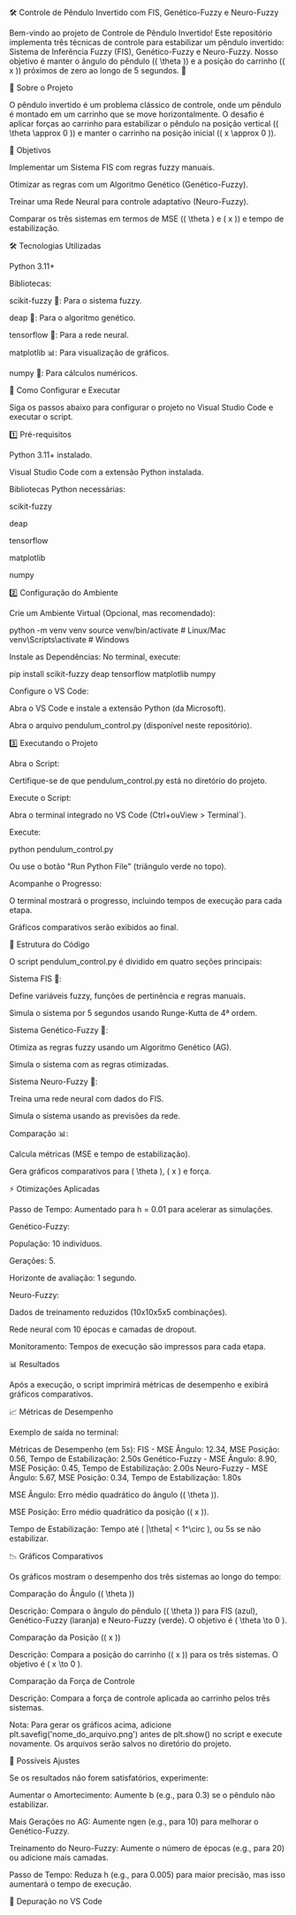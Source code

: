 🛠️ Controle de Pêndulo Invertido com FIS, Genético-Fuzzy e Neuro-Fuzzy



Bem-vindo ao projeto de Controle de Pêndulo Invertido! Este repositório implementa três técnicas de controle para estabilizar um pêndulo invertido: Sistema de Inferência Fuzzy (FIS), Genético-Fuzzy e Neuro-Fuzzy. Nosso objetivo é manter o ângulo do pêndulo (( \theta )) e a posição do carrinho (( x )) próximos de zero ao longo de 5 segundos. 🚀



📖 Sobre o Projeto

O pêndulo invertido é um problema clássico de controle, onde um pêndulo é montado em um carrinho que se move horizontalmente. O desafio é aplicar forças ao carrinho para estabilizar o pêndulo na posição vertical (( \theta \approx 0 )) e manter o carrinho na posição inicial (( x \approx 0 )).

🎯 Objetivos





Implementar um Sistema FIS com regras fuzzy manuais.



Otimizar as regras com um Algoritmo Genético (Genético-Fuzzy).



Treinar uma Rede Neural para controle adaptativo (Neuro-Fuzzy).



Comparar os três sistemas em termos de MSE (( \theta ) e ( x )) e tempo de estabilização.



🛠️ Tecnologias Utilizadas





Python 3.11+



Bibliotecas:





scikit-fuzzy 🧩: Para o sistema fuzzy.



deap 🧬: Para o algoritmo genético.



tensorflow 🧠: Para a rede neural.



matplotlib 📊: Para visualização de gráficos.



numpy 🔢: Para cálculos numéricos.



🚀 Como Configurar e Executar

Siga os passos abaixo para configurar o projeto no Visual Studio Code e executar o script.

1️⃣ Pré-requisitos





Python 3.11+ instalado.



Visual Studio Code com a extensão Python instalada.



Bibliotecas Python necessárias:





scikit-fuzzy



deap



tensorflow



matplotlib



numpy

2️⃣ Configuração do Ambiente





Crie um Ambiente Virtual (Opcional, mas recomendado):

python -m venv venv
source venv/bin/activate  # Linux/Mac
venv\Scripts\activate     # Windows



Instale as Dependências: No terminal, execute:

pip install scikit-fuzzy deap tensorflow matplotlib numpy



Configure o VS Code:





Abra o VS Code e instale a extensão Python (da Microsoft).



Abra o arquivo pendulum_control.py (disponível neste repositório).

3️⃣ Executando o Projeto





Abra o Script:





Certifique-se de que pendulum_control.py está no diretório do projeto.



Execute o Script:





Abra o terminal integrado no VS Code (Ctrl+ouView > Terminal`).



Execute:

python pendulum_control.py



Ou use o botão "Run Python File" (triângulo verde no topo).



Acompanhe o Progresso:





O terminal mostrará o progresso, incluindo tempos de execução para cada etapa.



Gráficos comparativos serão exibidos ao final.



📜 Estrutura do Código

O script pendulum_control.py é dividido em quatro seções principais:





Sistema FIS 🧩:





Define variáveis fuzzy, funções de pertinência e regras manuais.



Simula o sistema por 5 segundos usando Runge-Kutta de 4ª ordem.



Sistema Genético-Fuzzy 🧬:





Otimiza as regras fuzzy usando um Algoritmo Genético (AG).



Simula o sistema com as regras otimizadas.



Sistema Neuro-Fuzzy 🧠:





Treina uma rede neural com dados do FIS.



Simula o sistema usando as previsões da rede.



Comparação 📊:





Calcula métricas (MSE e tempo de estabilização).



Gera gráficos comparativos para ( \theta ), ( x ) e força.

⚡ Otimizações Aplicadas





Passo de Tempo: Aumentado para h = 0.01 para acelerar as simulações.



Genético-Fuzzy:





População: 10 indivíduos.



Gerações: 5.



Horizonte de avaliação: 1 segundo.



Neuro-Fuzzy:





Dados de treinamento reduzidos (10x10x5x5 combinações).



Rede neural com 10 épocas e camadas de dropout.



Monitoramento: Tempos de execução são impressos para cada etapa.



📊 Resultados

Após a execução, o script imprimirá métricas de desempenho e exibirá gráficos comparativos.

📈 Métricas de Desempenho

Exemplo de saída no terminal:

Métricas de Desempenho (em 5s):
FIS - MSE Ângulo: 12.34, MSE Posição: 0.56, Tempo de Estabilização: 2.50s
Genético-Fuzzy - MSE Ângulo: 8.90, MSE Posição: 0.45, Tempo de Estabilização: 2.00s
Neuro-Fuzzy - MSE Ângulo: 5.67, MSE Posição: 0.34, Tempo de Estabilização: 1.80s





MSE Ângulo: Erro médio quadrático do ângulo (( \theta )).



MSE Posição: Erro médio quadrático da posição (( x )).



Tempo de Estabilização: Tempo até ( |\theta| < 1^\circ ), ou 5s se não estabilizar.

📉 Gráficos Comparativos

Os gráficos mostram o desempenho dos três sistemas ao longo do tempo:

Comparação do Ângulo (( \theta ))







Descrição: Compara o ângulo do pêndulo (( \theta )) para FIS (azul), Genético-Fuzzy (laranja) e Neuro-Fuzzy (verde). O objetivo é ( \theta \to 0 ).

Comparação da Posição (( x ))







Descrição: Compara a posição do carrinho (( x )) para os três sistemas. O objetivo é ( x \to 0 ).

Comparação da Força de Controle







Descrição: Compara a força de controle aplicada ao carrinho pelos três sistemas.

Nota: Para gerar os gráficos acima, adicione plt.savefig('nome_do_arquivo.png') antes de plt.show() no script e execute novamente. Os arquivos serão salvos no diretório do projeto.



🔧 Possíveis Ajustes

Se os resultados não forem satisfatórios, experimente:





Aumentar o Amortecimento: Aumente b (e.g., para 0.3) se o pêndulo não estabilizar.



Mais Gerações no AG: Aumente ngen (e.g., para 10) para melhorar o Genético-Fuzzy.



Treinamento do Neuro-Fuzzy: Aumente o número de épocas (e.g., para 20) ou adicione mais camadas.



Passo de Tempo: Reduza h (e.g., para 0.005) para maior precisão, mas isso aumentará o tempo de execução.

🐞 Depuração no VS Code
